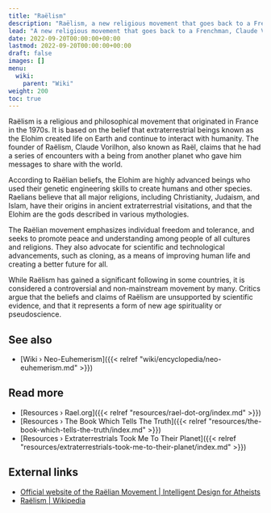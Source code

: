 ```yaml
---
title: "Raëlism"
description: "Raëlism, a new religious movement that goes back to a Frenchman, Claude Vorhilon, that avowedly met the representative of an extraterrestrial civilization, Yahweh, in 1973 and subsequent years. He gradually adopted the name Raël and wrote down the dialogues that happened during all the encounters in a number of books that anyone can read today. The premise of the Raëlian faith is that most religions are witnessing the doings of a god-like advanced extraterrestrial civilization that terraformed Earth some 25'000 years ago and subsequently synthetically created life on Earth as described in the Biblical Genesis and other creation myths."
lead: "A new religious movement that goes back to a Frenchman, Claude Vorhilon, that avowedly met the representative of an extraterrestrial civilization, Yahweh, in 1973 and subsequent years. He gradually adopted the name Raël and wrote down the dialogues that happened during all the encounters in a number of books that anyone can read today. The premise of the Raëlian faith is that most religions are witnessing the doings of a god-like advanced extraterrestrial civilization that terraformed Earth some 25'000 years ago and subsequently synthetically created life on Earth as described in the Biblical Genesis and other creation myths."
date: 2022-09-20T00:00:00+00:00
lastmod: 2022-09-20T00:00:00+00:00
draft: false
images: []
menu:
  wiki:
    parent: "Wiki"
weight: 200
toc: true
---
```


Raëlism is a religious and philosophical movement that originated in France in the 1970s. It is based on the belief that extraterrestrial beings known as the Elohim created life on Earth and continue to interact with humanity. The founder of Raëlism, Claude Vorilhon, also known as Raël, claims that he had a series of encounters with a being from another planet who gave him messages to share with the world.

According to Raëlian beliefs, the Elohim are highly advanced beings who used their genetic engineering skills to create humans and other species. Raelians believe that all major religions, including Christianity, Judaism, and Islam, have their origins in ancient extraterrestrial visitations, and that the Elohim are the gods described in various mythologies.

The Raëlian movement emphasizes individual freedom and tolerance, and seeks to promote peace and understanding among people of all cultures and religions. They also advocate for scientific and technological advancements, such as cloning, as a means of improving human life and creating a better future for all.

While Raëlism has gained a significant following in some countries, it is considered a controversial and non-mainstream movement by many. Critics argue that the beliefs and claims of Raëlism are unsupported by scientific evidence, and that it represents a form of new age spirituality or pseudoscience.

## See also

- [Wiki › Neo-Euhemerism]({{< relref "wiki/encyclopedia/neo-euhemerism.md" >}})

## Read more

- [Resources › Rael.org]({{< relref "resources/rael-dot-org/index.md" >}})
- [Resources › The Book Which Tells The Truth]({{< relref "resources/the-book-which-tells-the-truth/index.md" >}})
- [Resources › Extraterrestrials Took Me To Their Planet]({{< relref "resources/extraterrestrials-took-me-to-their-planet/index.md" >}})

## External links

- [Official website of the Raëlian Movement | Intelligent Design for Atheists](https://rael.org/)
- [Raëlism | Wikipedia](https://en.wikipedia.org/wiki/Ra%C3%ABlism)
